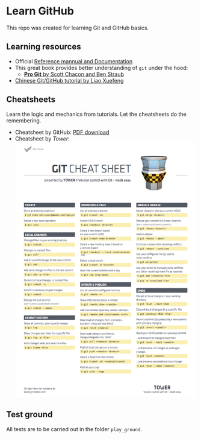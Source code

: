 # Learn GitHub
This repo was created for learning Git and GitHub basics.

## Learning resources
- Official [Reference mannual and Documentation][1]
- This great book provides better understanding of `git` under the hood:
  - [**Pro Git** by Scott Chacon and Ben Straub][2]
- [Chinese Git/GitHub tutorial by Liao Xuefeng][3]

[1]:[https://git-scm.com/doc]
[2]:https://git-scm.com/book/en/v2
[3]: https://www.liaoxuefeng.com/wiki/0013739516305929606dd18361248578c67b8067c8c017b000

## Cheatsheets
Learn the logic and mechanics from tutorials. Let the cheatsheets do the remembering.
- Cheatsheet by GitHub: [PDF download](https://services.github.com/on-demand/downloads/github-git-cheat-sheet.pdf)
- Cheatsheet by *Tower*:
![git-cheatsheet](/images/git-cheatsheet.png)

## Test ground
All tests are to be carried out in the folder `play_ground`.
